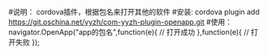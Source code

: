 #说明：
    cordova插件，根据包名来打开其他的软件
#安装:
    cordova plugin add https://git.oschina.net/yyzh/com-yyzh-plugin-openapp.git
#使用：
    navigator.OpenApp("app的包名",function(e){
        // 打开成功
    },function(e){
        // 打开失败
    });